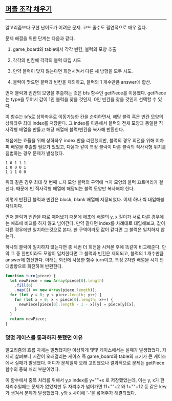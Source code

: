 ## [퍼즐 조각 채우기](https://school.programmers.co.kr/learn/courses/30/lessons/84021)

---

알고리즘보다 구현 난이도가 어려운 문제. 코드 줄수도 필연적으로 매우 길다.

문제 해결을 위한 단계는 다음과 같다.

1. game_board와 table에서 각각 빈칸, 블럭의 모양 추출

2. 각각의 빈칸에 각각의 블럭 대입 시도

3. 만약 블럭이 맞지 않는다면 회전시켜서 다른 세 방향을 모두 시도.

4. 블럭이 맞으면 블럭과 빈칸을 제외하고, 블럭의 1 개수만큼 answer에 합산.

먼저 블럭과 빈칸의 모양을 추출하는 것은 bfs 함수인 getPiece를 이용했다. getPiece는 type을 두어서 값이 1인 블럭을 찾을 것인지, 0인 빈칸을 찾을 것인지 선택할 수 있다.

이 함수는 bfs로 상하좌우로 이동가능한 칸을 순회하면서, 해당 블럭 혹은 빈칸 모양의 상하좌우 최대 index를 저장한다. 그 index를 이용해서 블럭의 전체 모양과 동일한 직사각형 배열을 만들고 해당 배열에 블럭/빈칸을 복사해 반환한다.

처음에는 효율을 위해 상하좌우 index 만을 리턴했지만, 블럭의 경우 회전을 위해 어차피 배열을 추출할 필요가 있었고, 다음과 같이 특정 블럭이 다른 블럭의 직사각형 위치를 침범하는 경우 문제가 발생했다.

    1 0 1 1 1
    1 0 0 0 1
    1 1 1 0 0

위와 같은 경우 최대 첫 번째 ㄴ자 모양 블럭의 구역에 ㄱ자 모양의 블럭 끄트머리가 걸친다. 때문에 빈 직사각형 배열에 해당되는 블럭 모양만 복사해야 한다.

이렇게 반환된 블럭과 빈칸은 block, blank 배열에 저장되었다. 이제 하나 씩 대입해볼 차례이다.

먼저 블럭과 빈칸을 따로 떼어냈기 때문에 애초에 배열의 y, x 길이가 서로 다른 경우에는 애초에 비교를 하지 않고 넘어간다. 만약 같다면 index를 차례대로 대입해보고, 값이 다른 경우에만 일치하는것으로 본다. 한 구역이라도 값이 같다면 그 블럭은 일치하지 않는다.

하나의 블럭이 일치하지 않는다면 총 세번 더 회전을 시켜본 후에 똑같이 비교해준다. 만약 그 중 한번이라도 모양이 일치한다면 그 블럭과 빈칸은 제외되고, 블럭의 1 개수만큼 answer에 합산한다. 아래는 회전에 사용한 함수 turn이고, 특정 2차원 배열을 시계 반대방향으로 회전하여 반환한다.

```javascript
function turn(piece) {
  let newPiece = new Array(piece[0].length)
    .fill(0)
    .map(() => new Array(piece.length));
  for (let y = 0; y < piece.length; y++) {
    for (let x = 0; x < piece[0].length; x++) {
      newPiece[piece[0].length - 1 - x][y] = piece[y][x];
    }
  }
  return newPiece;
}
```

### 몇몇 케이스를 통과하지 못했던 이유

알고리즘의 흐름 자체는 멀쩡했지만 이상하게 몇몇 케이스에서는 실패가 발생했었다. 자세히 살펴보니 시간이 오래걸리는 케이스 즉 game_board와 table의 크기가 큰 케이스에서 실패가 발생했다. 어디가 문제일까 오래 고민했으나 결과적으로 문제는 getPiece함수의 중복 처리 부분이었다.

이 함수에서 중복 처리를 위해서 y,x index를 y+""+x 로 저장했었는데, 이는 y, x가 한자리수일때는 문제가 없었지만 두 자리수가 넘어가면 11+""+2 와 1+""+12 등 같은 key가 생겨서 문제가 발생했었다. y와 x 사이에 '-'을 넣어주자 해결되었다.
